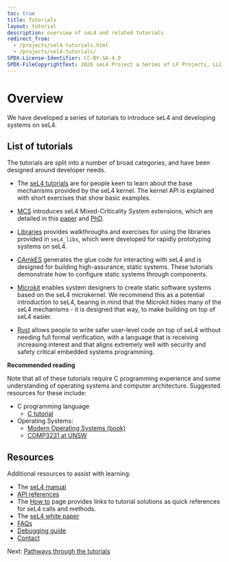 ```yaml
---
toc: true
title: Tutorials
layout: tutorial
description: overview of seL4 and related tutorials
redirect_from:
  - /projects/sel4-tutorials.html
  - /projects/sel4-tutorials/
SPDX-License-Identifier: CC-BY-SA-4.0
SPDX-FileCopyrightText: 2020 seL4 Project a Series of LF Projects, LLC.
---
```

# Overview

We have developed a series of tutorials to introduce seL4 and developing systems on seL4.

## List of tutorials
The tutorials are split into a number of broad categories, and have been designed around developer needs.

- The [seL4 tutorials](setting-up.md) are for people keen to learn about the base mechanisms provided by the seL4 kernel. The kernel API is explained with short exercises that show basic examples.

- [MCS](mcs) introduces seL4 Mixed-Criticality System extensions, which are detailed in this [paper](https://trustworthy.systems/publications/full_text/Lyons_MAH_18.pdf) and [PhD](https://github.com/pingerino/phd/blob/master/phd.pdf).

- [Libraries](libraries-1) provides walkthroughs and exercises for using the libraries provided in `seL4_libs`, which were developed for rapidly prototyping systems on seL4.

- [CAmkES](hello-camkes-0) generates the glue code for interacting with seL4 and is designed for building high-assurance, static systems. These tutorials demonstrate how to configure static systems through components.

- [Microkit](https://trustworthy.systems/projects/microkit/tutorial/) enables system designers to create static software systems based on the seL4 microkernel. We recommend this as a potential introduction to seL4, bearing in mind that the Microkit hides many of the seL4 mechanisms - it is designed that way, to make building on top of seL4 easier.

- [Rust](https://github.com/seL4/rust-sel4) allows people to write safer user-level code on top of seL4 without needing full formal verification, with a language that is receiving increasing interest and that aligns extremely well with security and safety critical embedded systems programming.

**Recommended reading**

Note that all of these tutorials require C programming
experience and some understanding of operating systems and computer
architecture.  Suggested resources for these include:

- C programming language
	- [C tutorial](https://www.cprogramming.com/tutorial/c-tutorial.html)
- Operating Systems:
	- [Modern Operating Systems (book)](https://www.amazon.com/Modern-Operating-Systems-Andrew-Tanenbaum/dp/013359162X)
	- [COMP3231 at UNSW](http://www.cse.unsw.edu.au/~cs3231)

## Resources
Additional resources to assist with learning:
- The [seL4 manual](https://sel4.systems/Info/Docs/seL4-manual-latest.pdf)
- [API references](../../projects/sel4/api-doc)
- The [How to](how-to) page provides links to tutorial solutions as quick references for seL4 calls and methods.
- The [seL4 white paper](https://sel4.systems/About/seL4-whitepaper.pdf)
- [FAQs](https://sel4.systems/About/FAQ.html)
- [Debugging guide](../../projects/sel4-tutorials/debugging-guide)
- [Contact](../../Resources#contact)

<p>
    Next: <a href="pathways">Pathways through the tutorials</a>
</p>